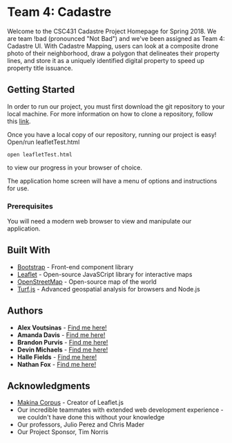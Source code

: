 # Team 4: Cadastre

Welcome to the CSC431 Cadastre Project Homepage for Spring 2018. We are team !bad (pronounced "Not Bad") and we've been assigned as Team 4: Cadastre UI. With Cadastre Mapping, users can look at a composite drone photo of their neighborhood, draw a polygon that delineates their property lines, and store it as a uniquely identified digital property to speed up property title issuance.


## Getting Started

In order to run our project, you must first download the git repository to your local machine. For more information on how to clone a repository, follow this [link](https://help.github.com/articles/cloning-a-repository/).

Once you have a local copy of our repository, running our project is easy! Open/run leafletTest.html 
```
open leafletTest.html
```
to view our progress in your browser of choice. 

The application home screen will have a menu of options and instructions for use.


### Prerequisites

You will need a modern web browser to view and manipulate our application. 



## Built With

* [Bootstrap](https://getbootstrap.com/) - Front-end component library
* [Leaflet](https://leafletjs.com/) - Open-source JavaSCript library for interactive maps
* [OpenStreetMap](https://www.openstreetmap.org/#map=5/38.007/-95.844) - Open-source map of the world
* [Turf.js](http://turfjs.org/) - Advanced geospatial analysis for browsers and Node.js

## Authors

* **Alex Voutsinas** - [Find me here!](https://github.com/alexvout)
* **Amanda Davis** - [Find me here!](https://github.com/manderan04)
* **Brandon Purvis** - [Find me here!](https://github.com/BrandonSP)
* **Devin Michaels** - [Find me here!](https://github.com/dmichaels19)
* **Halle Fields** - [Find me here!](https://github.com/hallekfields)
* **Nathan Fox** - [Find me here!](https://github.com/nathancfox)


## Acknowledgments

* [Makina Corpus](https://github.com/makinacorpus/) - Creator of Leaflet.js
* Our incredible teammates with extended web development experience - we couldn't have done this without your knowledge
* Our professors, Julio Perez and Chris Mader
* Our Project Sponsor, Tim Norris

